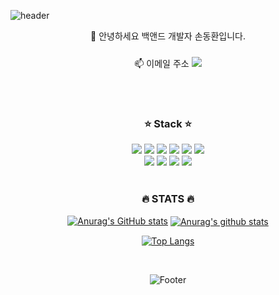 ![header](https://capsule-render.vercel.app/api?type=wave&color=auto&height=300&section=header&text=Hello&fontSize=90)







<div align=center>
	

	
👋 안녕하세요 백앤드 개발자 손동환입니다. <br/>


📫 이메일 주소 <img src="https://img.shields.io/badge/sdh549@naver.com-EA4335?style=flat-square&logo=Gmail&logoColor=white&link=mailto:sdh549@naver.com" style="height : auto; padding-top: 10px;"/>






<br/> <br/>
<h3>⭐ Stack ⭐</h3>
<img src="https://img.shields.io/badge/Java-%23ED8B00.svg?&style=flat&logo=java&logoColor=white"/></a>
<img src="https://img.shields.io/badge/Mybatis-%23ED8B00.svg?&style=flat&logo=mybatis&logoColor=white"/></a>
<img src="https://img.shields.io/badge/JDBC-%23ED8B00.svg?&style=flat&logo=jdbc&logoColor=white"/></a>
<img src="https://img.shields.io/badge/JQuery%20-%236DB33F.svg?&style=flat&logo=jquery&logoColor=white"/></a>
<img src="https://img.shields.io/badge/Spring%20-%236DB33F.svg?&style=flat&logo=spring&logoColor=white"/></a>
<img src="https://img.shields.io/badge/Apache Tomcat%20-%236DB33F.svg?&style=flat&logo=Apache Tomcat&logoColor=white"/></a>
<br>
<img src="https://img.shields.io/badge/Mysql-%2300f.svg?&style=flat&logo=mysql&logoColor=white")/></a>
<img src="https://img.shields.io/badge/HTML-E34F26?style=flat-square&logo=HTML5&logoColor=white"/></a>
<img src="https://img.shields.io/badge/CSS-1572B6?style=flat-square&logo=CSS3&logoColor=white"/></a>
<img src="https://img.shields.io/badge/JavaScript-F7DF1E?style=flat-square&logo=JavaScript&logoColor=white"/></a>


<br/> 


<br/> 
<h3>🔥 STATS 🔥</h3>




[![Anurag's GitHub stats](https://github-readme-stats.vercel.app/api?username=DonghwanSon1)](https://github.com/anuraghazra/github-readme-stats)
<a href="https://github.com/anuraghazra/github-readme-stats"><img align="center" src="https://github-readme-stats.vercel.app/api?username=anuraghazra&show_icons=true&include_all_commits=true&theme=buefy&hide_border=true" alt="Anurag's github stats" /></a>



[![Top Langs](https://github-readme-stats.vercel.app/api/top-langs/?username=DonghwanSon1)](https://github.com/DonghwanSon1/github-readme-stats)





<br/>




![Footer](https://capsule-render.vercel.app/api?type=wave&color=auto&height=300&section=footer&fontSize=90)

</div>
